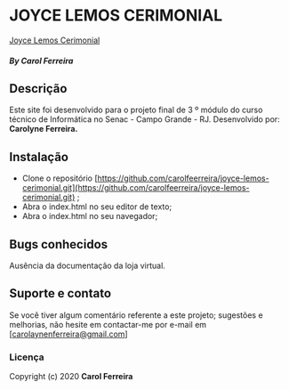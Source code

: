 #  JOYCE LEMOS CERIMONIAL
[Joyce Lemos Cerimonial](https://github.com/carolfeerreira/joyce-lemos-cerimonial)

##### []((https://github.com/carolfeerreira)) By Carol Ferreira

## Descrição

Este site foi desenvolvido para o projeto final de 3 º módulo do curso técnico de Informática no Senac - Campo Grande - RJ. 
Desenvolvido por: **Carolyne Ferreira.**

## Instalação

-   Clone o repositório  [https://github.com/carolfeerreira/joyce-lemos-cerimonial.git](https://github.com/carolfeerreira/joyce-lemos-cerimonial.git) ;
-   Abra o index.html no seu editor de texto;
-   Abra o index.html no seu navegador;

## Bugs conhecidos

Ausência da documentação da loja virtual.

## Suporte e contato

Se você tiver algum comentário referente a este projeto; sugestões e melhorias, não hesite em contactar-me por e-mail em  [carolaynenferreira@gmail.com]


### Licença

Copyright (c) 2020  **Carol Ferreira**


